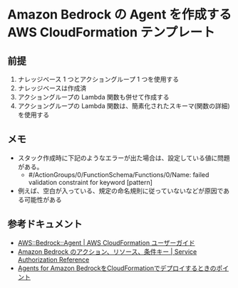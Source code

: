 # Amazon Bedrock の Agent を作成する AWS CloudFormation テンプレート

## 前提

1. ナレッジベース 1 つとアクショングループ 1 つを使用する
2. ナレッジベースは作成済
3. アクショングループの Lambda 関数も併せて作成する
4. アクショングループの Lambda 関数は、簡素化されたスキーマ(関数の詳細)を使用する

## メモ

- スタック作成時に下記のようなエラーが出た場合は、設定している値に問題がある。
  - #/ActionGroups/0/FunctionSchema/Functions/0/Name: failed validation constraint for keyword [pattern]
- 例えば、空白が入っている、規定の命名規則に従っていないなどが原因である可能性がある

## 参考ドキュメント

- [AWS::Bedrock::Agent | AWS CloudFormation ユーザーガイド](https://docs.aws.amazon.com/ja_jp/AWSCloudFormation/latest/UserGuide/aws-resource-bedrock-agent.html)
- [Amazon Bedrock のアクション、リソース、条件キー | Service Authorization Reference](https://docs.aws.amazon.com/ja_jp/service-authorization/latest/reference/list_amazonbedrock.html#amazonbedrock-knowledge-base)
- [Agents for Amazon BedrockをCloudFormationでデプロイするときのポイント](https://qiita.com/hayao_k/items/0764c64cdeaedc67d11e)